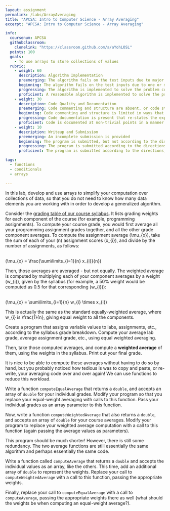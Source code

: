 ```yaml
---
layout: assignment
permalink: /Labs/ArrayAveraging
title: "APCSA: Intro to Computer Science - Array Averaging"
excerpt: "APCSA: Intro to Computer Science - Array Averaging"

info:
  coursenum: APCSA
  githubclassroom:
    clonelink: "https://classroom.github.com/a/aYohLOSL"
  points: 100
  goals:
    - To use arrays to store collections of values
  rubric:
    - weight: 60
      description: Algorithm Implementation
      preemerging: The algorithm fails on the test inputs due to major issues, or the program fails to compile and/or run
      beginning: The algorithm fails on the test inputs due to one or more minor issues
      progressing: The algorithm is implemented to solve the problem correctly according to given test inputs, but would fail if executed in a general case due to a minor issue or omission in the algorithm design or implementation
      proficient: A reasonable algorithm is implemented to solve the problem which correctly solves the problem according to the given test inputs, and would be reasonably expected to solve the problem in the general case
    - weight: 30
      description: Code Quality and Documentation
      preemerging: Code commenting and structure are absent, or code structure departs significantly from best practice, and/or the code departs significantly from the style guide
      beginning: Code commenting and structure is limited in ways that reduce the readability of the program, and/or there are minor departures from the style guide
      progressing: Code documentation is present that re-states the explicit code definitions, and/or code is written that mostly adheres to the style guide
      proficient: Code is documented at non-trivial points in a manner that enhances the readability of the program, and code is written according to the style guide
    - weight: 10
      description: Writeup and Submission
      preemerging: An incomplete submission is provided
      beginning: The program is submitted, but not according to the directions in one or more ways (for example, because it is lacking a readme writeup)
      progressing: The program is submitted according to the directions with a minor omission or correction needed
      proficient: The program is submitted according to the directions, including a readme writeup describing the solution

tags:
  - functions
  - conditionals
  - arrays
  
---
```


In this lab, develop and use arrays to simplify your computation over collections of data, so that you do not need to know how many data elements you are working with in order to develop a generalized algorithm.  

Consider the [grading table of our course syllabus](../#grading).  It lists grading weights for each component of the course (for example, programming assignments).  To compute your course grade, you would first average all your programming assignment grades together, and all the other grade component averages.  To compute the assignment average <span>\(\mu_{x}\)</span>, take the sum of each of your <span>\(n\)</span> assignment scores <span>\(x_{i}\)</span>, and divide by the number of assignments, as follows:

<br><span>\(\mu_{x} = \frac{\sum\limits_{i=1}{n} x_{i}}{n}\)</span><br>

Then, those averages are averaged - but not equally.  The weighted average is computed by multiplying each of your component averages by a weight <span>\(w_{i}\)</span>, given by the syllabus (for example, a 50\% weight would be computed as 0.5 for that corresponding <span>\(w_{i}\)</span>):

<br><span>\(\mu_{x} = \sum\limits_{i=1}{n} w_{i} \times x_{i}\)</span><br>

This is actually the same as the standard equally-weighted average, where w_{i} is \frac{1}{n}, giving equal weight to all the components.

Create a program that assigns variable values to labs, assignments, etc., according to the syllabus grade breakdown.  Compute your average lab grade, average assignment grade, etc., using equal weighted averaging.

Then, take those computed averages, and compute a **weighted average** of them, using the weights in the syllabus.  Print out your final grade.

It is nice to be able to compute these averages without having to do so by hand, but you probably noticed how tedious is was to copy and paste, or re-write, your averaging code over and over again!  We can use functions to reduce this workload.

Write a function `computeEqualAverage` that returns a `double`, and accepts an array of `double` for your individual grades.  Modify your program so that you replace your equal-weight averaging with calls to this function.  Pass your individual grades as an array parameter to this function.

Now, write a function `computeWeightedAverage` that also returns a `double`, and accepts an array of `double` for your course averages.  Modify your program to replace your weighted average computation with a call to this function (again passing the average values as parameters).

This program should be much shorter!  However, there is still some redundancy.  The two average functions are still essentially the same algorithm and perhaps essentially the same code.

Write a function called `computeAverage` that returns a `double` and accepts the individual values as an array, like the others.  This time, add an additional array of `double` to represent the weights.  Replace your call to `computeWeightedAverage` with a call to this function, passing the appropriate weights. 

Finally, replace your call to `computeEqualAverage` with a call to `computeAverage`, passing the appropriate weights there as well (what should the weights be when computing an equal-weight average?).